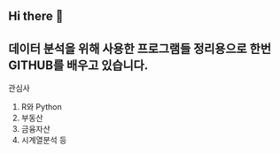 ## Hi there 👋

## 데이터 분석을 위해 사용한 프로그램들 정리용으로 한번 GITHUB를 배우고 있습니다.

관심사

1. R와 Python
2. 부동산
3. 금융자산 
4. 시계열분석 등



<!--
**sukkyungpark/sukkyungpark** is a ✨ _special_ ✨ repository because its `README.md` (this file) appears on your GitHub profile.

Here are some ideas to get you started:

- 🔭 I’m currently working on ...
- 🌱 I’m currently learning ...
- 👯 I’m looking to collaborate on ...
- 🤔 I’m looking for help with ...
- 💬 Ask me about ...
- 📫 How to reach me: ...
- 😄 Pronouns: ...
- ⚡ Fun fact: ...
-->
